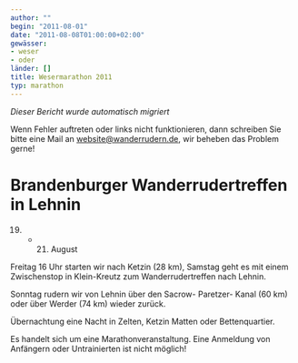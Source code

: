 ```yaml
---
author: ""
begin: "2011-08-01"
date: "2011-08-08T01:00:00+02:00"
gewässer:
- weser
- oder
länder: []
title: Wesermarathon 2011
typ: marathon
---
```



*Dieser Bericht wurde automatisch migriert*

Wenn Fehler auftreten oder links nicht funktionieren, dann schreiben Sie bitte eine Mail an website@wanderrudern.de, wir beheben das Problem gerne!



# Brandenburger Wanderrudertreffen in Lehnin


19. - 21. August

Freitag 16 Uhr starten wir nach Ketzin (28 km), Samstag geht es mit einem Zwischenstop in Klein-Kreutz zum Wanderrudertreffen nach Lehnin.

Sonntag rudern wir von Lehnin über den Sacrow- Paretzer- Kanal (60 km) oder über Werder (74 km) wieder zurück.

Übernachtung eine Nacht in Zelten, Ketzin Matten oder Bettenquartier.

Es handelt sich um eine Marathonveranstaltung. Eine Anmeldung von Anfängern oder Untrainierten ist nicht möglich!